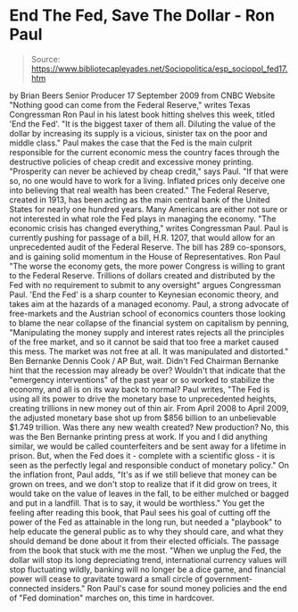 # End The Fed, Save The Dollar - Ron Paul

> Source: https://www.bibliotecapleyades.net/Sociopolitica/esp_sociopol_fed17.htm

by Brian Beers
Senior Producer
17 September 2009
from
CNBC
Website
"Nothing good can come from the Federal
Reserve," writes Texas Congressman Ron Paul in his latest book
hitting shelves this week, titled 'End
the Fed'.
"It is the biggest taxer of them all. Diluting the value of the dollar
by increasing its supply is a vicious, sinister tax on the poor and
middle class."
Paul makes the case that the Fed is the main
culprit responsible for the current economic mess the country faces through
the destructive policies of cheap credit and excessive money printing.
"Prosperity can never be achieved by cheap
credit," says Paul. "If that were so, no one would have to work for a
living. Inflated prices only deceive one into believing that real wealth
has been created."
The
Federal Reserve, created in 1913, has been acting as the main
central bank of the United States for nearly one hundred years.
Many Americans are either not sure or not
interested in what role the Fed plays in managing the economy.
"The economic crisis has changed
everything," writes Congressman Paul.
Paul is currently pushing for passage of a bill,
H.R. 1207, that would allow for an unprecedented audit of the Federal
Reserve. The bill has 289 co-sponsors, and is gaining solid momentum in the
House of Representatives.
Ron Paul
"The worse the economy gets, the more power
Congress is willing to grant to the Federal Reserve. Trillions of
dollars created and distributed by the Fed with no requirement to submit
to any oversight" argues Congressman Paul.
'End the Fed' is a sharp counter to
Keynesian economic theory, and takes aim at the hazards of a managed
economy.
Paul, a strong advocate of free-markets and the Austrian school of economics
counters those looking to blame the near collapse of the financial system on
capitalism by penning,
"Manipulating the money supply and interest
rates rejects all the principles of the free market, and so it cannot be
said that too free a market caused this mess. The market was not free at
all. It was manipulated and distorted."
Ben Bernanke
Dennis Cook / AP
But, wait.
Didn't
Fed Chairman Bernanke hint that the recession may
already be over?
Wouldn't that indicate that the "emergency interventions" of the past year
or so worked to stabilize the economy, and all is on its way back to normal?
Paul writes,
"The Fed is using all its power to drive the
monetary base to unprecedented heights, creating trillions in new money
out of thin air. From April 2008 to April 2009, the adjusted monetary
base shot up from $856 billion to an unbelievable $1.749 trillion.
Was there any new wealth created? New
production? No, this was the Ben Bernanke printing press at work.
If you and I did anything similar, we would
be called counterfeiters and be sent away for a lifetime in prison. But,
when the Fed does it - complete with a scientific gloss - it is seen as
the perfectly legal and responsible conduct of monetary policy."
On the inflation front, Paul adds,
"It's as if we still believe that money can
be grown on trees, and we don't stop to realize that if it did grow on
trees, it would take on the value of leaves in the fall, to be either
mulched or bagged and put in a landfill. That is to say, it would be
worthless."
You get the feeling after reading this book,
that Paul sees his goal of cutting off the power of the Fed as attainable in
the long run, but needed a "playbook" to help educate the general public as
to why they should care, and what they should demand be done about it from
their elected officials.
The passage from the book that stuck with me the most.
"When we unplug the Fed, the dollar will
stop its long depreciating trend, international currency values will
stop fluctuating wildly, banking will no longer be a dice game, and
financial power will cease to gravitate toward a small circle of
government-connected insiders."
Ron Paul's case for sound money policies and the
end of "Fed domination" marches on, this time in hardcover.
